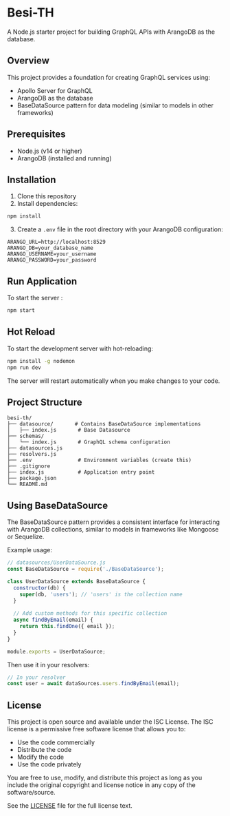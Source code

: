 # Besi-TH

A Node.js starter project for building GraphQL APIs with ArangoDB as the database.

## Overview

This project provides a foundation for creating GraphQL services using:
- Apollo Server for GraphQL
- ArangoDB as the database
- BaseDataSource pattern for data modeling (similar to models in other frameworks)

## Prerequisites

- Node.js (v14 or higher)
- ArangoDB (installed and running)

## Installation

1. Clone this repository
2. Install dependencies:

```bash
npm install
```

3. Create a `.env` file in the root directory with your ArangoDB configuration:

```
ARANGO_URL=http://localhost:8529
ARANGO_DB=your_database_name
ARANGO_USERNAME=your_username
ARANGO_PASSWORD=your_password
```



## Run Application

To start the server :

```bash
npm start
```

## Hot Reload

To start the development server with hot-reloading:

```bash
npm install -g nodemon
npm run dev
```

The server will restart automatically when you make changes to your code.

## Project Structure

```
besi-th/
├── datasource/       # Contains BaseDataSource implementations
│   ├── index.js       # Base Datasource
├── schemas/
│   └── index.js       # GraphQL schema configuration
├── datasources.js     
├── resolvers.js     
├── .env               # Environment variables (create this)
├── .gitignore
├── index.js           # Application entry point
├── package.json
└── README.md
```

## Using BaseDataSource

The BaseDataSource pattern provides a consistent interface for interacting with ArangoDB collections, similar to models in frameworks like Mongoose or Sequelize.

Example usage:

```javascript
// datasources/UserDataSource.js
const BaseDataSource = require('./BaseDataSource');

class UserDataSource extends BaseDataSource {
  constructor(db) {
    super(db, 'users'); // 'users' is the collection name
  }
  
  // Add custom methods for this specific collection
  async findByEmail(email) {
    return this.findOne({ email });
  }
}

module.exports = UserDataSource;
```

Then use it in your resolvers:

```javascript
// In your resolver
const user = await dataSources.users.findByEmail(email);
```

## License

This project is open source and available under the ISC License. The ISC license is a permissive free software license that allows you to:

- Use the code commercially
- Distribute the code
- Modify the code
- Use the code privately

You are free to use, modify, and distribute this project as long as you include the original copyright and license notice in any copy of the software/source.

See the [LICENSE](./LICENSE) file for the full license text.
